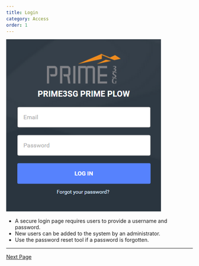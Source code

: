 ```yaml
---
title: Login
category: Access
order: 1
---
```


![Log In](/img/LogIn.png)
* A secure login page requires users to provide a username and password.
* New users can be added to the system by an administrator.
* Use the password reset tool if a password is forgotten.

* * *
[Next Page](https://primeplow.github.io/Map/map-index/)